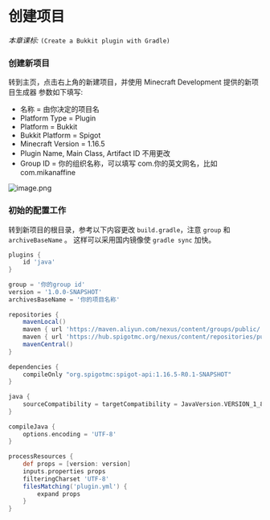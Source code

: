 # 创建项目

*本章课标:* `(Create a Bukkit plugin with Gradle)`

### 创建新项目
转到主页，点击右上角的新建项目，并使用 Minecraft Development 提供的新项目生成器
参数如下填写:
- 名称 = 由你决定的项目名
- Platform Type = Plugin
- Platform = Bukkit
- Bukkit Platform = Spigot
- Minecraft Version = 1.16.5
- Plugin Name, Main Class, Artifact ID 不用更改
- Group ID = 你的组织名称，可以填写 com.你的英文网名，比如 com.mikanaffine

![image.png](https://s2.loli.net/2023/08/13/Nir93XWs1pvIUoS.png)



### 初始的配置工作
转到新项目的根目录，参考以下内容更改 `build.gradle`，注意 `group` 和 `archiveBaseName` 。
这样可以采用国内镜像使 `gradle sync` 加快。  
```gradle
plugins {  
    id 'java'  
}  
  
group = '你的group id'
version = '1.0.0-SNAPSHOT'  
archivesBaseName = '你的项目名称'  
  
repositories {  
    mavenLocal()  
    maven { url 'https://maven.aliyun.com/nexus/content/groups/public/' }  
    maven { url 'https://hub.spigotmc.org/nexus/content/repositories/public/' }  
    mavenCentral()  
}
 
dependencies {  
    compileOnly "org.spigotmc:spigot-api:1.16.5-R0.1-SNAPSHOT"  
}  
  
java {  
    sourceCompatibility = targetCompatibility = JavaVersion.VERSION_1_8  
}  
  
compileJava {  
    options.encoding = 'UTF-8'  
}  
  
processResources {  
    def props = [version: version]  
    inputs.properties props  
    filteringCharset 'UTF-8'  
    filesMatching('plugin.yml') {  
        expand props  
    }
}
```

